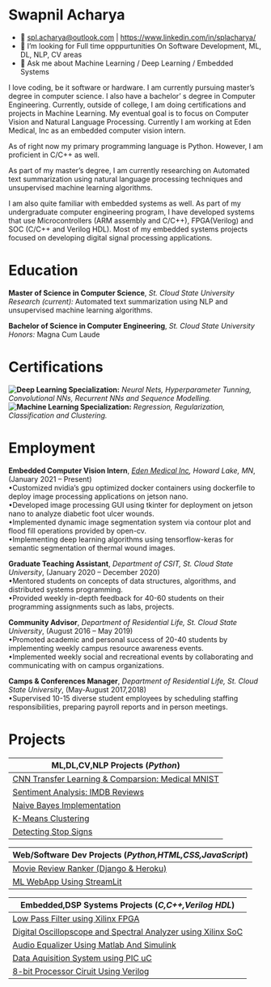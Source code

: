 <!--
### Hi there 👋
**splAcharya/splAcharya** is a ✨ _special_ ✨ repository because its `README.md` (this file) appears on your GitHub profile.
- 🔭 I’m currently working on Machine Learning /  Deep Learning / Computer Vision/  Natural Language Processing 
- 🌱 I’m currently learning  Computer Vision, Natural Language Processing
- 👯 I’m looking to collaborate on any Machine Learning / Deep Learning Projects
- 🤔 I’m looking for help with 
- 💬 Ask me about Machine Learning / Deep Learning
- 📫 How to reach me: spl.acharya@outlook.com | https://www.linkedin.com/public-profile/in/splacharya/
- 😄 Pronouns: He/His/Him
- ⚡ Fun fact: 
Here are some ideas to get you started:

# Swapnil Acharya
- 
- 🔭 I’m currently working on getting certifications, doing projects on Deep Learning Feild.
- 🌱 I’m currently learning  Computer Vision, Natural Language Processing
- 👯 I’m looking to collaborate on any Machine Learning / Deep Learning Projects
- 🤔 I’m looking for help with finding Full time opppurtunities On Software Development, ML, DL, NLP, CV areas
- 💬 Ask me about Machine Learning / Deep Learning / Embedded Systems
- 😄 Pronouns: He/His/Him
-->


# Swapnil Acharya 
- 📧 spl.acharya@outlook.com | https://www.linkedin.com/in/splacharya/
- 🤔 I’m looking for Full time opppurtunities On Software Development, ML, DL, NLP, CV areas
- 💬 Ask me about Machine Learning / Deep Learning / Embedded Systems

<p>
I love coding, be it software or hardware. I am currently pursuing master’s degree in computer science. I also have a bachelor’ s degree in Computer Engineering. Currently, outside of college, I am doing certifications and projects in Machine Learning. My eventual goal is to focus on Computer Vision and Natural Language Processing. Currently I am working at Eden Medical, Inc as an embedded computer vision intern.

As of right now my primary programming language is Python. However, I am proficient in C/C++ as well.

As part of my master’s degree, I am currently researching on Automated text summarization using natural language processing techniques and unsupervised machine learning algorithms.

I am also quite familiar with embedded systems as well. As part of my undergraduate computer engineering program, I have developed systems that use Microcontrollers (ARM assembly and C/C++), FPGA(Verilog) and SOC (C/C++ and Verilog HDL). Most of my embedded systems projects focused on developing digital signal processing applications. 
</p>


 
# Education
**Master of Science in Computer Science**, *St. Cloud State University* <br>
*Research (current):* Automated text summarization using NLP and unsupervised machine learning algorithms.

**Bachelor of Science in Computer Engineering**, *St. Cloud State University* <br>
*Honors:* Magna Cum Laude
 
# Certifications
**![Deep Learning Specialization:](https://www.coursera.org/account/accomplishments/specialization/certificate/EHD8WC7H4US7)** *Neural Nets, Hyperparameter Tunning, Convolutional NNs, Recurrent NNs and Sequence Modelling.* <br>
**![Machine Learning Specialization:](https://www.coursera.org/account/accomplishments/specialization/certificate/MJEYUZ4HEBA4)** *Regression, Regularization, Classification and Clustering.* 

# Employment

**Embedded Computer Vision Intern**, *[Eden Medical Inc](https://www.eden-medical.com/ireyes), Howard Lake, MN*,  (January 2021 – Present) <br>
•Customized nvidia’s gpu optimized docker containers using dockerfile to deploy image processing applications on jetson nano. <br>
•Developed image processing GUI using tkinter for deployment on jetson nano to analyze diabetic foot ulcer wounds.<br>
•Implemented dynamic image segmentation system via contour plot and flood fill operations provided by open-cv.<br>
•Implementing deep learning algorithms using tensorflow-keras for semantic segmentation of thermal wound images.<br>

**Graduate Teaching Assistant**, *Department of CSIT, St. Cloud State University*, (January 2020 – December 2020) <br>
•Mentored students on concepts of data structures, algorithms, and distributed systems programming. <br>
•Provided weekly in-depth feedback for 40-60 students on their programming assignments such as labs, projects. <br>

**Community Advisor**, *Department of Residential Life, St. Cloud State University*, (August 2016 – May 2019) <br>
•Promoted academic and personal success of 20-40 students by implementing weekly campus resource awareness events.<br>
•Implemented weekly social and recreational events by collaborating and communicating with on campus organizations.<br>
 
**Camps & Conferences Manager**, *Department of Residential Life, St. Cloud State University*, (May-August 2017,2018)<br>
•Supervised 10-15 diverse student employees by scheduling staffing responsibilities, preparing payroll reports and in person meetings.<br>

 
 # Projects
 
 | ML,DL,CV,NLP Projects (*Python*)|
 |-----------------------|
 | [CNN Transfer Learning & Comparsion: Medical MNIST](https://github.com/splAcharya/Transfer_Learning_Comparision) |
 | [Sentiment Analysis: IMDB Reviews](https://github.com/splAcharya/Imdb_Reviews_Sentiment_Analysis)|
 | [Naive Bayes Implementation](https://github.com/splAcharya/Naive_Bayes_Implementation) |
 | [K-Means Clustering](https://github.com/splAcharya/K_Means_Clustering) |
 | [Detecting Stop Signs](https://github.com/splAcharya/DetectingStopSigns)|
 
 
 | Web/Software Dev Projects (*Python,HTML,CSS,JavaScript*)|
 |-----------------------|
 | [Movie Review Ranker (Django & Heroku)](https://github.com/splAcharya/Movie_Review_Ranker)|
 | [ML WebApp Using StreamLit](https://github.com/splAcharya/ML_WebApp_Steamlit_Python)|

 
 
 |Embedded,DSP Systems Projects (*C,C++,Verilog HDL*) |
 |------------------------------|
 | [Low Pass Filter using Xilinx FPGA](https://github.com/splAcharya/LowPassFilterFPGA) |
 | [Digital Oscillopscope and Spectral Analyzer using Xilinx SoC](https://github.com/splAcharya/DigitalOscilloscope_Zynq7000Soc) |
 | [Audio Equalizer Using Matlab And Simulink](https://github.com/splAcharya/AudioEqualizerMatlab_Simulink) |
 | [Data Aquisition System using PIC uC](https://github.com/splAcharya/DataAquisitionBoard_PICuC) |
 | [8-bit Processor Ciruit Using Verilog](https://github.com/splAcharya/8BitProcessorCircuit_Verilog) |
